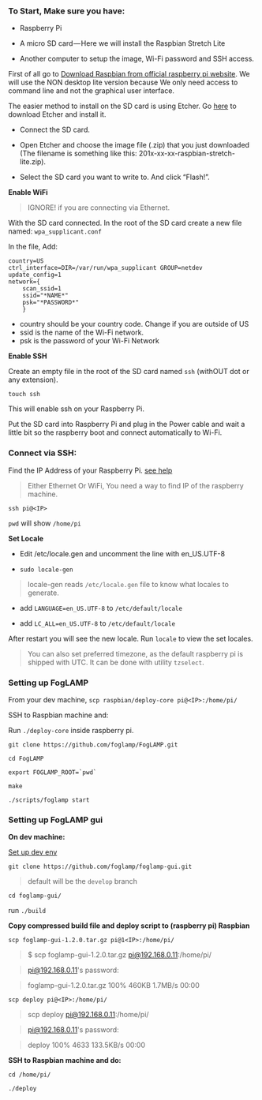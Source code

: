 
### To Start, Make sure you have:

* Raspberry Pi 

* A micro SD card — Here we will install the Raspbian Stretch Lite

* Another computer to setup the image, Wi-Fi password and SSH access.


First of all go to [Download Raspbian from official raspberry pi website](https://www.raspberrypi.org/downloads/raspbian/). We will use the NON desktop lite version because We only need access to command line and not the graphical user interface.

The easier method to install on the SD card is using Etcher. Go [here](https://etcher.io/) to download Etcher and install it. 

* Connect the SD card.

* Open Etcher and choose the image file (.zip) that you just downloaded (The filename is something like this: 201x-xx-xx-raspbian-stretch-lite.zip).

* Select the SD card you want to write to. And click “Flash!”.

**Enable WiFi**

> IGNORE! if you are connecting via Ethernet.

With the SD card connected. In the root of the SD card create a new file named: `wpa_supplicant.conf`

In the file, Add:

```
country=US
ctrl_interface=DIR=/var/run/wpa_supplicant GROUP=netdev update_config=1 
network={ 
    scan_ssid=1 
    ssid="*NAME*" 
    psk="*PASSWORD*" 
    }
```

* country should be your country code. Change if you are outside of US
* ssid is the name of the Wi-Fi network.
* psk is the password of your Wi-Fi Network

**Enable SSH**

Create an empty file in the root of the SD card named `ssh` (withOUT dot or any extension). 

`touch ssh`

This will enable ssh on your Raspberry Pi.

Put the SD card into Raspberry Pi and plug in the Power cable and wait a little bit so the raspberry boot and connect automatically to Wi-Fi.


### Connect via SSH:

Find the IP Address of your Raspberry Pi. [see help](https://www.raspberrypi.org/documentation/remote-access/ip-address.md)

> Either Ethernet Or WiFi, You need a way to find IP of the raspberry machine.

`ssh pi@<IP>`

`pwd` will show `/home/pi`

**Set Locale**

* Edit /etc/locale.gen and uncomment the line with en_US.UTF-8

* `sudo locale-gen`

> locale-gen reads `/etc/locale.gen` file to know what locales to generate. 

* add `LANGUAGE=en_US.UTF-8` to `/etc/default/locale`

* add `LC_ALL=en_US.UTF-8` to `/etc/default/locale`

After restart you will see the new locale. Run `locale` to view the set locales. 

> You can also set preferred timezone, as the default raspberry pi is shipped with UTC. It can be done with utility `tzselect`.

### Setting up FogLAMP

From your dev machine, `scp raspbian/deploy-core pi@<IP>:/home/pi/`

SSH to Raspbian machine and:

Run `./deploy-core` inside raspberry pi.


```
git clone https://github.com/foglamp/FogLAMP.git

cd FogLAMP

export FOGLAMP_ROOT=`pwd`

make

./scripts/foglamp start
```

### Setting up FogLAMP gui

**On dev machine:**

[Set up dev env](https://github.com/foglamp/foglamp-gui#prerequisites)

`git clone https://github.com/foglamp/foglamp-gui.git` 

> default will be the `develop` branch

`cd foglamp-gui/`

run `./build`

**Copy compressed build file and deploy script to (raspberry pi) Raspbian**

`scp foglamp-gui-1.2.0.tar.gz pi@1<IP>:/home/pi/`

> $ scp foglamp-gui-1.2.0.tar.gz pi@192.168.0.11:/home/pi/

> pi@192.168.0.11's password:

> foglamp-gui-1.2.0.tar.gz    100%  460KB   1.7MB/s   00:00


`scp deploy pi@<IP>:/home/pi/`

> scp deploy pi@192.168.0.11:/home/pi/

> pi@192.168.0.11's password:

> deploy                 100% 4633   133.5KB/s   00:00


**SSH to Raspbian machine and do:**

`cd /home/pi/`

`./deploy`
